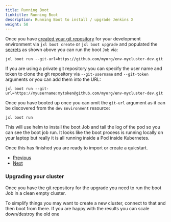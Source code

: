 ```yaml
---
title: Running Boot
linktitle: Running Boot
description: Running Boot to install / upgrade Jenkins X
weight: 50
---
```



Once you have [created your git repository](/docs/labs/boot/getting-started/repository/) for your development environment via `jxl boot create` or `jxl boot upgrade` and populated the [secrets](/docs/labs/boot/getting-started/secrets/) as shown above you can run the boot `Job` via:

```
jxl boot run --git-url=https://github.com/myorg/env-mycluster-dev.git
```

If you are using a private git repository you can specify the user name and token to clone the git repository via `--git-username` and `--git-token` arguments or you can add them into the URL:

```
jxl boot run --git-url=https://myusername:mytoken@github.com/myorg/env-mycluster-dev.git
```

Once you have booted up once you can omit the `git-url` argument as it can be discovered from the `dev` `Environment` resource:

```
jxl boot run
```

This will use helm to install the boot Job and tail the log of the pod so you can see the boot job run. It looks like the boot process is running locally on your laptop but really it is all running inside a Pod inside Kubernetes.

Once this has finished you are ready to import or create a quicstart.

<nav>
  <ul class="pagination">
    <li class="page-item"><a class="page-link" href="../config">Previous</a></li>
    <li class="page-item"><a class="page-link" href="../../../wizard/overview/">Next</a></li>
  </ul>
</nav>

### Upgrading your cluster

Once you have the git repository for the upgrade you need to run the boot Job in a clean empty cluster.

To simplify things you may want to create a new cluster, connect to that and then boot from there. If you are happy with the results you can scale down/destroy the old one
